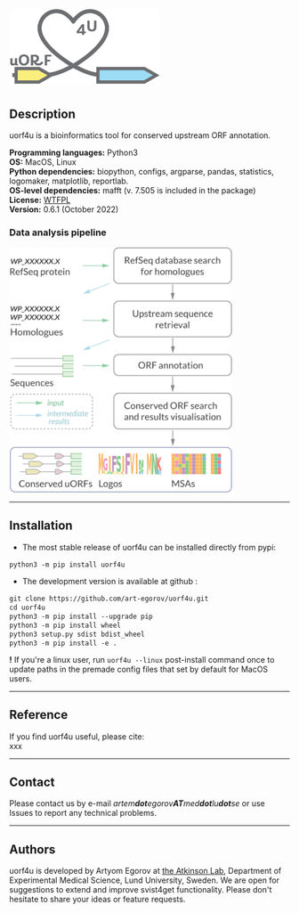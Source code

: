 
<img  src="img/uorf4u_logo.png" width="270"/>

#
## Description

uorf4u is a bioinformatics tool for conserved upstream ORF annotation.    

**Programming languages:** Python3   
**OS:** MacOS, Linux  
**Python dependencies:** biopython, configs, argparse, pandas, statistics, logomaker, matplotlib, reportlab.  
**OS-level dependencies:** mafft (v. 7.505 is included in the package)   
**License:** [WTFPL](http://www.wtfpl.net)  
**Version:** 0.6.1 (October 2022)

### Data analysis pipeline

<img  src="img/uorf4u_workflow.png" width="400"/>


---

## Installation


- The most stable release of uorf4u can be installed directly from pypi:

```
python3 -m pip install uorf4u
```

- The development version is available at github :

```
git clone https://github.com/art-egorov/uorf4u.git
cd uorf4u
python3 -m pip install --upgrade pip
python3 -m pip install wheel
python3 setup.py sdist bdist_wheel
python3 -m pip install -e .
```

**!** If you're a linux user, run `uorf4u --linux` post-install command once to update paths in the premade config files that set by default for MacOS users.

---

## Reference

If you find uorf4u useful, please cite:  
xxx

---

## Contact

Please contact us by e-mail _artem**dot**egorov**AT**med**dot**lu**dot**se_ or use Issues to report any technical problems.  

---

## Authors

uorf4u is developed by Artyom Egorov at [the Atkinson Lab](https://atkinson-lab.com), Department of Experimental Medical Science, Lund University, Sweden. We are open for suggestions to extend and improve svist4get functionality. Please don't hesitate to share your ideas or feature requests.

